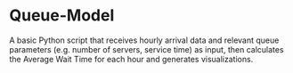 # Queue-Model
A basic Python script that receives hourly arrival data and relevant queue parameters (e.g. number of servers, service time) as input, then calculates the Average Wait Time for each hour and generates visualizations. 
